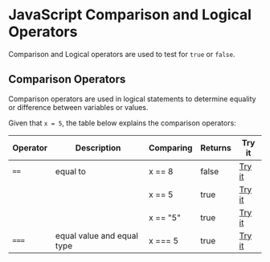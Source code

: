 # JavaScript Comparison and Logical Operators

Comparison and Logical operators are used to test for `true` or `false`.

## Comparison Operators

Comparison operators are used in logical statements to determine equality or difference between variables or values.

Given that `x = 5`, the table below explains the comparison operators:

| Operator | Description                | Comparing | Returns | Try it                                                                       |
| -------- | -------------------------- | --------- | ------- | ---------------------------------------------------------------------------- |
| `==`     | equal to                   | x == 8    | false   | [Try it](https://www.w3schools.com/js/tryit.asp?filename=tryjs_comparison1)  |
|          |                            | x == 5    | true    | [Try it](https://www.w3schools.com/js/tryit.asp?filename=tryjs_comparison2)  |
|          |                            | x == "5"  | true    | [Try it](https://www.w3schools.com/js/tryit.asp?filename=tryjs_comparison12) |
| `===`    | equal value and equal type | x === 5   | true    | [Try it](https://www.w3schools.com/js/tryit.asp?filename=tryjs_comparison4)  |